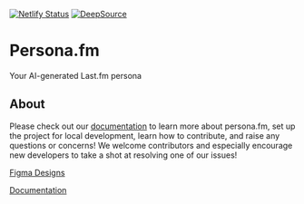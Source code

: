 [![Netlify Status](https://api.netlify.com/api/v1/badges/053118a8-6595-40ce-a0d5-26ba3dcac37f/deploy-status)](https://app.netlify.com/sites/personafm/deploys)
[![DeepSource](https://app.deepsource.com/gh/personafm/persona.fm.svg/?label=active+issues&show_trend=true&token=tgIMoNNWRSugrm1CLxp54e00)](https://app.deepsource.com/gh/personafm/persona.fm/)

# Persona.fm

Your AI-generated Last.fm persona

## About

Please check out our [documentation](https://docs.personafm.com) to learn more about persona.fm, set up the project for local development, learn how to contribute, and raise any questions or concerns! We welcome contributors and especially encourage new developers to take a shot at resolving one of our issues!

[Figma Designs](https://www.figma.com/design/LLVawiL7F4SP9rlDuyGAtH/persona.fm?node-id=0-1&t=xhFhQpHwxTzcHNZl-1)

[Documentation](http://docs.personafm.com/)
